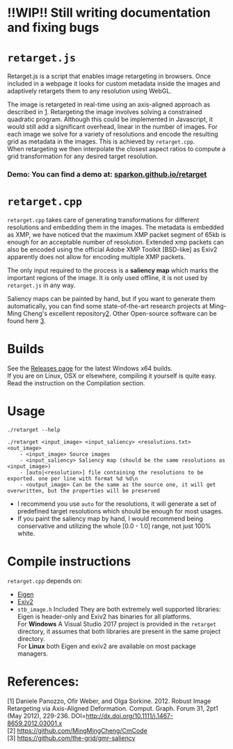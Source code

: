 # !!WIP!! Still writing documentation and fixing bugs

# `retarget.js` 
Retarget.js is a script that enables image retargeting in browsers. Once included in a webpage it looks for custom metadata inside the images and adaptively retargets them to any resolution using WebGL.

The image is retargeted in real-time using an axis-aligned approach as described in [1](https://dl.acm.org/citation.cfm?id=2318863). Retargeting the image involves solving a constrained quadratic program. Although this could be implemented in Javascript, it would still add a significant overhead, linear in the number of images. For each image we solve for a variety of resolutions and encode the resulting grid as metadata in the images. This is achieved by `retarget.cpp`.  
When retargeting we then interpolate the closest aspect ratios to compute a grid transformation for any desired target resolution.

### Demo: You can find a demo at: [sparkon.github.io/retarget](https://sparkon.github.io/retarget/)

# `retarget.cpp`
`retarget.cpp` takes care of generating transformations for different resolutions and embedding them in the images. The metadata is embedded as XMP, we have noticed that the maximum XMP packet segment of 65kb is enough for an acceptable number of resolution. Extended xmp packets can also be encoded using the official Adobe XMP Toolkit [BSD-like] as Exiv2 apparently does not allow for encoding multiple XMP packets. 

The only input required to the process is a __saliency map__ which marks the important regions of the image. It is only used offline, it is not used by `retarget.js` in any way.

Saliency maps can be painted by hand, but if you want to generate them automatically, you can find some state-of-the-art research projects at Ming-Ming Cheng's excellent repository[2](https://github.com/MingMingCheng/CmCode). Other Open-source software can be found here [3](https://github.com/the-grid/gmr-saliency). 

# Builds
See the [Releases page](https://github.com/sparkon/retarget/releases) for the latest Windows x64 builds.  
If you are on Linux, OSX or elsewhere, compiling it yourself is quite easy. Read the instruction on the Compilation section.

# Usage
`./retarget --help`
```
./retarget <input_image> <input_saliency> <resolutions.txt>  <out_image>
    - <input_image> Source images
    - <input_saliency> Saliency map (should be the same resolutions as <input_image>)
    - [auto|<resolution>] file containing the resolutions to be exported. one per line with format %d %d\n
    - <output_image> Can be the same as the source one, it will get overwritten, but the properties will be preserved
```
- I recommend you use `auto` for the resolutions, it will generate a set of predefined target resolutions which should be enough for most usages.
- If you paint the saliency map by hand, I would recommend being conservative and utilizing the whole [0.0 - 1.0] range, not just 100% white.

# Compile instructions
`retarget.cpp` depends on:
- [Eigen](http://eigen.tuxfamily.org)
- [Exiv2](http://www.exiv2.org/)
- `stb_image.h` Included
They are both extremely well supported libraries: Eigen is header-only and Exiv2 has binaries for all platforms.  
For **Windows** A Visual Studio 2017 project is provided in the `retarget` directory, it assumes that both libraries are present in the same project directory.  
For **Linux** both Eigen and exiv2 are available on most package managers. 

# References:
[1] Daniele Panozzo, Ofir Weber, and Olga Sorkine. 2012. Robust Image Retargeting via Axis-Aligned Deformation. Comput. Graph. Forum 31, 2pt1 (May 2012), 229-236. DOI=http://dx.doi.org/10.1111/j.1467-8659.2012.03001.x  
[2] https://github.com/MingMingCheng/CmCode  
[3] https://github.com/the-grid/gmr-saliency  
